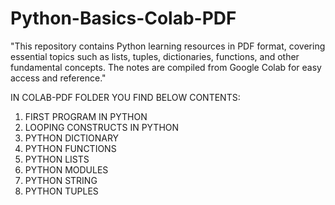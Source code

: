# Python-Basics-Colab-PDF
"This repository contains Python learning resources in PDF format, covering essential topics such as lists, tuples, dictionaries, functions, and other fundamental concepts. The notes are compiled from Google Colab for easy access and reference."

IN COLAB-PDF FOLDER YOU FIND BELOW CONTENTS:

1) FIRST PROGRAM IN PYTHON
2) LOOPING CONSTRUCTS IN PYTHON
3) PYTHON DICTIONARY
4) PYTHON FUNCTIONS
5) PYTHON LISTS
6) PYTHON MODULES
7) PYTHON STRING
8) PYTHON TUPLES
